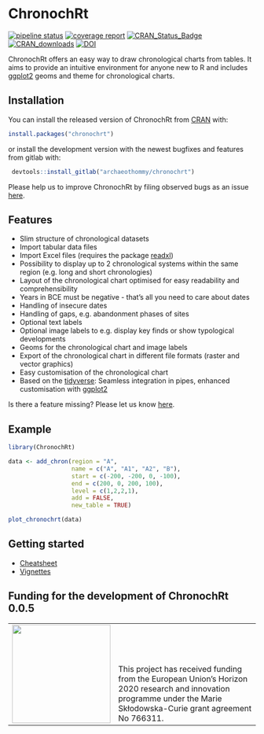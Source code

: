 
<!-- README.md is generated from README.Rmd. Please edit that file -->

# ChronochRt

<!-- badges: start -->

[![pipeline
status](https://gitlab.com/archaeothommy/chronochrt/badges/master/pipeline.svg)](https://gitlab.com/archaeothommy/chronochrt/-/commits/master)
[![coverage
report](https://gitlab.com/archaeothommy/chronochrt/badges/master/coverage.svg)](https://gitlab.com/archaeothommy/chronochrt/-/commits/master)
[![CRAN_Status_Badge](https://www.r-pkg.org/badges/version/chronochrt)](https://cran.r-project.org/package=chronochrt)
[![CRAN_downloads](https://cranlogs.r-pkg.org/badges/grand-total/chronochrt)](https://cran.r-project.org/package=chronochrt)
[![DOI](https://zenodo.org/badge/DOI/10.5281/zenodo.6819552.svg)](https://doi.org/10.5281/zenodo.6819552)
<!-- badges: end -->

ChronochRt offers an easy way to draw chronological charts from tables.
It aims to provide an intuitive environment for anyone new to R and
includes [ggplot2](https://ggplot2.tidyverse.org/) geoms and theme for
chronological charts.

## Installation

You can install the released version of ChronochRt from
[CRAN](https://CRAN.R-project.org) with:

``` r
install.packages("chronochrt")
```

or install the development version with the newest bugfixes and features
from gitlab with:

``` r
 devtools::install_gitlab("archaeothommy/chronochrt")
```

Please help us to improve ChronochRt by filing observed bugs as an issue
[here](mailto:incoming+archaeothommy-chronochrt-13993341-issue-@incoming.gitlab.com).

## Features

-   Slim structure of chronological datasets
-   Import tabular data files
-   Import Excel files (requires the package
    [readxl](https://readxl.tidyverse.org/))
-   Possibility to display up to 2 chronological systems within the same
    region (e.g. long and short chronologies)
-   Layout of the chronological chart optimised for easy readability and
    comprehensibility
-   Years in BCE must be negative - that’s all you need to care about
    dates
-   Handling of insecure dates
-   Handling of gaps, e.g. abandonment phases of sites
-   Optional text labels
-   Optional image labels to e.g. display key finds or show typological
    developments
-   Geoms for the chronological chart and image labels
-   Export of the chronological chart in different file formats (raster
    and vector graphics)
-   Easy customisation of the chronological chart
-   Based on the [tidyverse](https://www.tidyverse.org/): Seamless
    integration in pipes, enhanced customisation with
    [ggplot2](https://ggplot2.tidyverse.org/)

Is there a feature missing? Please let us know
[here](mailto:incoming+archaeothommy-chronochrt-13993341-issue-@incoming.gitlab.com).

## Example

``` r
library(ChronochRt)

data <- add_chron(region = "A",
                  name = c("A", "A1", "A2", "B"),
                  start = c(-200, -200, 0, -100),
                  end = c(200, 0, 200, 100),
                  level = c(1,2,2,1),
                  add = FALSE,
                  new_table = TRUE)

plot_chronochrt(data)
```

## Getting started

-   [Cheatsheet](https://gitlab.com/archaeothommy/chronochrt/-/raw/master/inst/ChronochRt_Cheatsheet.pdf?inline=false)
-   [Vignettes](https://gitlab.com/archaeothommy/chronochrt/-/tree/master/vignettes)

## Funding for the development of ChronochRt 0.0.5

<table width="100%" cellspacing="0" cellpadding="0" border="0">
<tbody>
<tr>
<td valign="bottom">
<img src="https://upload.wikimedia.org/wikipedia/commons/b/b7/Flag_of_Europe.svg"  width="200">
</td>
<td valign="bottom" halign="left">
This project has received funding from the European Union’s Horizon 2020
research and innovation programme under the Marie Skłodowska-Curie grant
agreement No 766311.
</td>
</tr>
</tbody>
</table>
